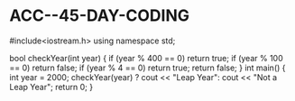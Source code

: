 # ACC--45-DAY-CODING

#include<iostream.h>
using namespace std;

bool checkYear(int year)
{
	if (year % 400 == 0)
		return true;
	if (year % 100 == 0)
		return false;
	if (year % 4 == 0)
		return true;
	return false;
}
int main()
{
	int year = 2000;
  checkYear(year) ? cout << "Leap Year":
					cout << "Not a Leap Year";
	return 0;
}
